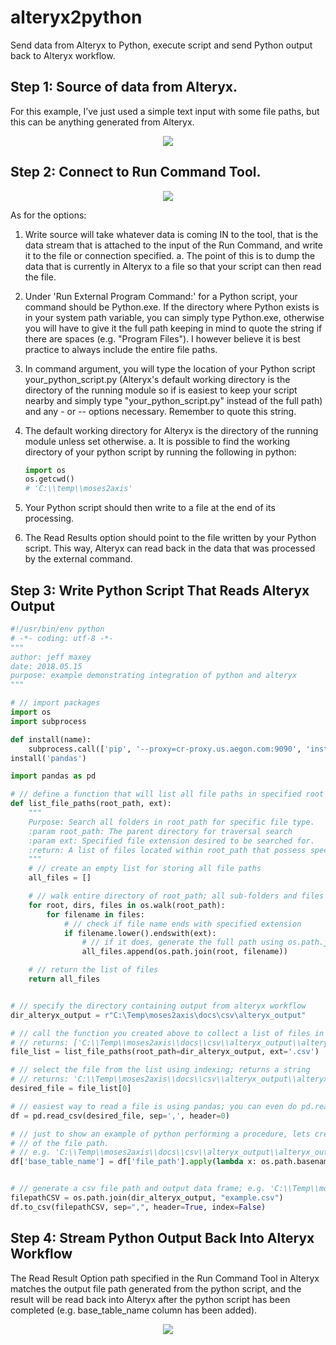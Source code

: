# alteryx2python
Send data from Alteryx to Python, execute script and send Python output back to Alteryx workflow.

## Step 1: Source of data from Alteryx.
For this example, I’ve just used a simple text input with some file paths, but this can be anything generated from Alteryx.

<p align="center"><img src="https://github.com/jeffmaxey/alteryx2python/blob/master/alteryx2python/pictures/step1.jpg"></p>


## Step 2: Connect to Run Command Tool. 
<p align="center"><img src="https://github.com/jeffmaxey/alteryx2python/blob/master/alteryx2python/pictures/step2.jpg"></p>

As for the options:
1.	Write source will take whatever data is coming IN to the tool, that is the data stream that is attached to the input of the Run Command, and write it to the file or connection specified.
  a.	The point of this is to dump the data that is currently in Alteryx to a file so that your script can then read the file.
2.	Under 'Run External Program Command:' for a Python script, your command should be Python.exe. If the directory where Python exists is in your system path variable, you can simply type Python.exe, otherwise you will have to give it the full path keeping in mind to quote the string if there are spaces (e.g. "Program Files"). I however believe it is best practice to always include the entire file paths.

3.	In command argument, you will type the location of your Python script your_python_script.py (Alteryx's default working directory is the directory of the running module so if is easiest to keep your script nearby and simply type "your_python_script.py" instead of the full path) and any - or -- options necessary. Remember to quote this string.

4.	The default working directory for Alteryx is the directory of the running module unless set otherwise.
  a.	It is possible to find the working directory of your python script by running the following in python:
    ```python
    import os
    os.getcwd()
    # 'C:\\temp\\moses2axis'
    ```
    
5.	Your Python script should then write to a file at the end of its processing.
6.	The Read Results option should point to the file written by your Python script. This way, Alteryx can read back in the data that was processed by the external command.

## Step 3: Write Python Script That Reads Alteryx Output
```python
#!/usr/bin/env python
# -*- coding: utf-8 -*-
"""
author: jeff maxey
date: 2018.05.15
purpose: example demonstrating integration of python and alteryx
"""

# // import packages
import os
import subprocess

def install(name):
    subprocess.call(['pip', '--proxy=cr-proxy.us.aegon.com:9090', 'install', name])
install('pandas')

import pandas as pd

# // define a function that will list all file paths in specified root directory with specified file extension
def list_file_paths(root_path, ext):
    """
    Purpose: Search all folders in root_path for specific file type.
    :param root_path: The parent directory for traversal search
    :param ext: Specified file extension desired to be searched for.
    :return: A list of files located within root_path that possess specified file extension
    """
    # // create an empty list for storing all file paths
    all_files = []

    # // walk entire directory of root_path; all sub-folders and files will be checked.
    for root, dirs, files in os.walk(root_path):
        for filename in files:
            # // check if file name ends with specified extension
            if filename.lower().endswith(ext):
                # // if it does, generate the full path using os.path.join() and append it to all_files list
                all_files.append(os.path.join(root, filename))

    # // return the list of files
    return all_files


# // specify the directory containing output from alteryx workflow
dir_alteryx_output = r"C:\Temp\moses2axis\docs\csv\alteryx_output"

# // call the function you created above to collect a list of files in the folder; returns a list
# // returns: ['C:\\Temp\\moses2axis\\docs\\csv\\alteryx_output\\alteryx_output_file_path.csv']
file_list = list_file_paths(root_path=dir_alteryx_output, ext='.csv')

# // select the file from the list using indexing; returns a string
# // returns: 'C:\\Temp\\moses2axis\\docs\\csv\\alteryx_output\\alteryx_output_file_path.csv'
desired_file = file_list[0]

# // easiest way to read a file is using pandas; you can even do pd.read_excel, pd.read_sql and many more:
df = pd.read_csv(desired_file, sep=',', header=0)

# // just to show an example of python performing a procedure, lets create an additional column and add the basename
# // of the file path.
# // e.g. 'C:\\Temp\\moses2axis\\docs\\csv\\alteryx_output\\alteryx_output_file_path.csv' --> 'alteryx_output_file_path.csv'
df['base_table_name'] = df['file_path'].apply(lambda x: os.path.basename(x))


# // generate a csv file path and output data frame; e.g. 'C:\\Temp\\moses2axis\\moses2axis\\app\\project_directory\\docs\\csv\\xref.csv'
filepathCSV = os.path.join(dir_alteryx_output, "example.csv")
df.to_csv(filepathCSV, sep=",", header=True, index=False)

```

## Step 4: Stream Python Output Back Into Alteryx Workflow
The Read Result Option path specified in the Run Command Tool in Alteryx matches the output file path generated from the python script, and the result will be read back into Alteryx after the python script has been completed (e.g. base_table_name column has been added).

<p align="center"><img src="https://github.com/jeffmaxey/alteryx2python/blob/master/alteryx2python/pictures/step3.jpg"></p>

